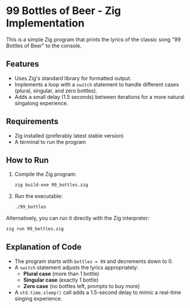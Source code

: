 # 99 Bottles of Beer - Zig Implementation

This is a simple Zig program that prints the lyrics of the classic song "99 Bottles of Beer" to the console.

## Features
- Uses Zig's standard library for formatted output.
- Implements a loop with a `switch` statement to handle different cases (plural, singular, and zero bottles).
- Adds a small delay (1.5 seconds) between iterations for a more natural singalong experience.

## Requirements
- Zig installed (preferably latest stable version)
- A terminal to run the program

## How to Run
1. Compile the Zig program:
   ```sh
   zig build-exe 99_bottles.zig
   ```
2. Run the executable:
   ```sh
   ./99_bottles
   ```

Alternatively, you can run it directly with the Zig interpreter:
   ```sh
   zig run 99_bottles.zig
   ```

## Explanation of Code
- The program starts with `bottles = 99` and decrements down to 0.
- A `switch` statement adjusts the lyrics appropriately:
  - **Plural case** (more than 1 bottle)
  - **Singular case** (exactly 1 bottle)
  - **Zero case** (no bottles left, prompts to buy more)
- A `std.time.sleep()` call adds a 1.5-second delay to mimic a real-time singing experience.
